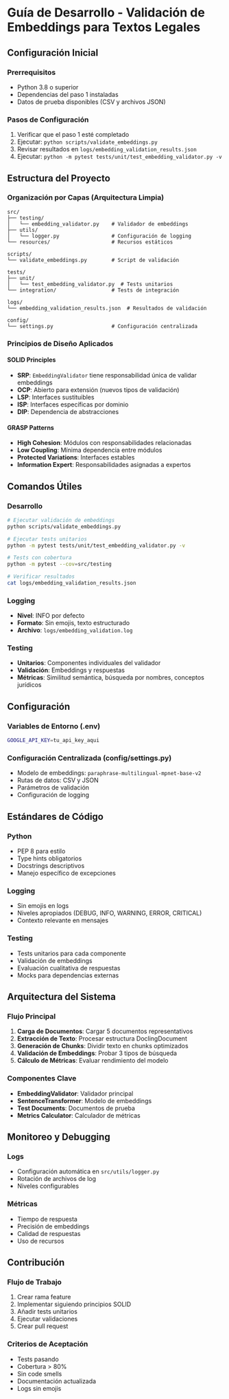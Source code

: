 # Guía de Desarrollo - Validación de Embeddings para Textos Legales

## Configuración Inicial

### Prerrequisitos
- Python 3.8 o superior
- Dependencias del paso 1 instaladas
- Datos de prueba disponibles (CSV y archivos JSON)

### Pasos de Configuración
1. Verificar que el paso 1 esté completado
2. Ejecutar: `python scripts/validate_embeddings.py`
3. Revisar resultados en `logs/embedding_validation_results.json`
4. Ejecutar: `python -m pytest tests/unit/test_embedding_validator.py -v`

## Estructura del Proyecto

### Organización por Capas (Arquitectura Limpia)
```
src/
├── testing/
│   └── embedding_validator.py    # Validador de embeddings
├── utils/
│   └── logger.py                 # Configuración de logging
└── resources/                    # Recursos estáticos

scripts/
└── validate_embeddings.py        # Script de validación

tests/
├── unit/
│   └── test_embedding_validator.py  # Tests unitarios
└── integration/                  # Tests de integración

logs/
└── embedding_validation_results.json  # Resultados de validación

config/
└── settings.py                   # Configuración centralizada
```

### Principios de Diseño Aplicados

#### SOLID Principles
- **SRP**: `EmbeddingValidator` tiene responsabilidad única de validar embeddings
- **OCP**: Abierto para extensión (nuevos tipos de validación)
- **LSP**: Interfaces sustituibles
- **ISP**: Interfaces específicas por dominio
- **DIP**: Dependencia de abstracciones

#### GRASP Patterns
- **High Cohesion**: Módulos con responsabilidades relacionadas
- **Low Coupling**: Mínima dependencia entre módulos
- **Protected Variations**: Interfaces estables
- **Information Expert**: Responsabilidades asignadas a expertos

## Comandos Útiles

### Desarrollo
```bash
# Ejecutar validación de embeddings
python scripts/validate_embeddings.py

# Ejecutar tests unitarios
python -m pytest tests/unit/test_embedding_validator.py -v

# Tests con cobertura
python -m pytest --cov=src/testing

# Verificar resultados
cat logs/embedding_validation_results.json
```

### Logging
- **Nivel**: INFO por defecto
- **Formato**: Sin emojis, texto estructurado
- **Archivo**: `logs/embedding_validation.log`

### Testing
- **Unitarios**: Componentes individuales del validador
- **Validación**: Embeddings y respuestas
- **Métricas**: Similitud semántica, búsqueda por nombres, conceptos jurídicos

## Configuración

### Variables de Entorno (.env)
```bash
GOOGLE_API_KEY=tu_api_key_aqui
```

### Configuración Centralizada (config/settings.py)
- Modelo de embeddings: `paraphrase-multilingual-mpnet-base-v2`
- Rutas de datos: CSV y JSON
- Parámetros de validación
- Configuración de logging

## Estándares de Código

### Python
- PEP 8 para estilo
- Type hints obligatorios
- Docstrings descriptivos
- Manejo específico de excepciones

### Logging
- Sin emojis en logs
- Niveles apropiados (DEBUG, INFO, WARNING, ERROR, CRITICAL)
- Contexto relevante en mensajes

### Testing
- Tests unitarios para cada componente
- Validación de embeddings
- Evaluación cualitativa de respuestas
- Mocks para dependencias externas

## Arquitectura del Sistema

### Flujo Principal
1. **Carga de Documentos**: Cargar 5 documentos representativos
2. **Extracción de Texto**: Procesar estructura DoclingDocument
3. **Generación de Chunks**: Dividir texto en chunks optimizados
4. **Validación de Embeddings**: Probar 3 tipos de búsqueda
5. **Cálculo de Métricas**: Evaluar rendimiento del modelo

### Componentes Clave
- **EmbeddingValidator**: Validador principal
- **SentenceTransformer**: Modelo de embeddings
- **Test Documents**: Documentos de prueba
- **Metrics Calculator**: Calculador de métricas

## Monitoreo y Debugging

### Logs
- Configuración automática en `src/utils/logger.py`
- Rotación de archivos de log
- Niveles configurables

### Métricas
- Tiempo de respuesta
- Precisión de embeddings
- Calidad de respuestas
- Uso de recursos

## Contribución

### Flujo de Trabajo
1. Crear rama feature
2. Implementar siguiendo principios SOLID
3. Añadir tests unitarios
4. Ejecutar validaciones
5. Crear pull request

### Criterios de Aceptación
- Tests pasando
- Cobertura > 80%
- Sin code smells
- Documentación actualizada
- Logs sin emojis 